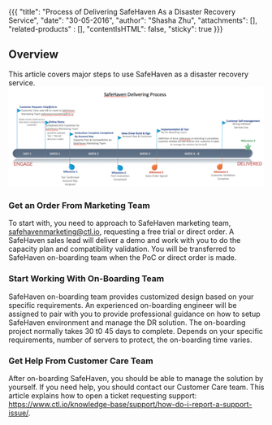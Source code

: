 {{{
  "title": "Process of Delivering SafeHaven As a Disaster Recovery Service",
  "date": "30-05-2016",
  "author": "Shasha Zhu",
  "attachments": [],
  "related-products" : [],
  "contentIsHTML": false,
  "sticky": true
}}}

## Overview
This article covers major steps to use SafeHaven as a disaster recovery
service.
![break-down](../images/SAHA-delivering-procedure.png)
### Get an Order From Marketing Team 
To start with, you need to approach to SafeHaven marketing team,
safehavenmarketing@ctl.io, requesting a free trial or direct order. A SafeHaven
sales lead will deliver a demo and work with you to do the capacity plan and
compatibility validation. You will be transferred to SafeHaven on-boarding team
when the PoC or direct order is made.

### Start Working With On-Boarding Team
SafeHaven on-boarding team provides customized design based on your specific
requirements. An experienced
on-boarding engineer will be assigned to pair with you to provide professional
guidance on how to setup SafeHaven environment and manage the DR solution.
The on-boarding project normally takes 30 t0 45 days to complete. Depends on your specific
requirements, number of servers to protect, the on-boarding time varies. 

### Get Help From Customer Care Team
After on-boarding SafeHaven, you should be able to manage the solution by
yourself. If you need help, you should contact our Customer Care team. This
article explains how to open a ticket requesting support:
https://www.ctl.io/knowledge-base/support/how-do-i-report-a-support-issue/.  

